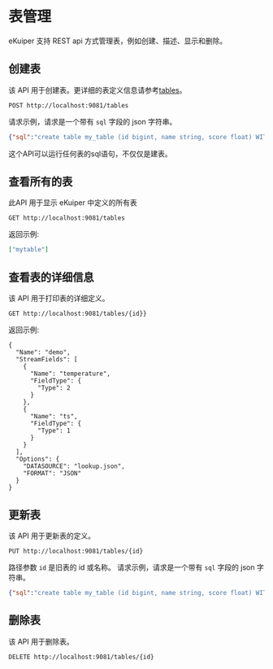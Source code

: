 # 表管理

eKuiper 支持 REST api 方式管理表，例如创建、描述、显示和删除。

## 创建表

该 API 用于创建表。更详细的表定义信息请参考[tables](../../sqls/tables.md)。
```shell
POST http://localhost:9081/tables
```

请求示例，请求是一个带有 `sql` 字段的 json 字符串。
```json
{"sql":"create table my_table (id bigint, name string, score float) WITH ( datasource = \"lookup.json\", FORMAT = \"json\", KEY = \"id\")"}
```
这个API可以运行任何表的sql语句，不仅仅是建表。

## 查看所有的表

此API 用于显示 eKuiper 中定义的所有表
```shell
GET http://localhost:9081/tables
```

返回示例:
```json
["mytable"]
```

## 查看表的详细信息

该 API 用于打印表的详细定义。
```shell
GET http://localhost:9081/tables/{id}}
```

返回示例:
```shell
{
  "Name": "demo",
  "StreamFields": [
    {
      "Name": "temperature",
      "FieldType": {
        "Type": 2
      }
    },
    {
      "Name": "ts",
      "FieldType": {
        "Type": 1
      }
    }
  ],
  "Options": {
    "DATASOURCE": "lookup.json",
    "FORMAT": "JSON"
  }
}
```

## 更新表

该 API 用于更新表的定义。
```shell
PUT http://localhost:9081/tables/{id}
```

路径参数 `id` 是旧表的 id 或名称。
请求示例，请求是一个带有 `sql` 字段的 json 字符串。
```json
{"sql":"create table my_table (id bigint, name string, score float) WITH ( datasource = \"topic/temperature\", FORMAT = \"json\", KEY = \"id\")"}
```

## 删除表

该 API 用于删除表。
```shell
DELETE http://localhost:9081/tables/{id}
```

